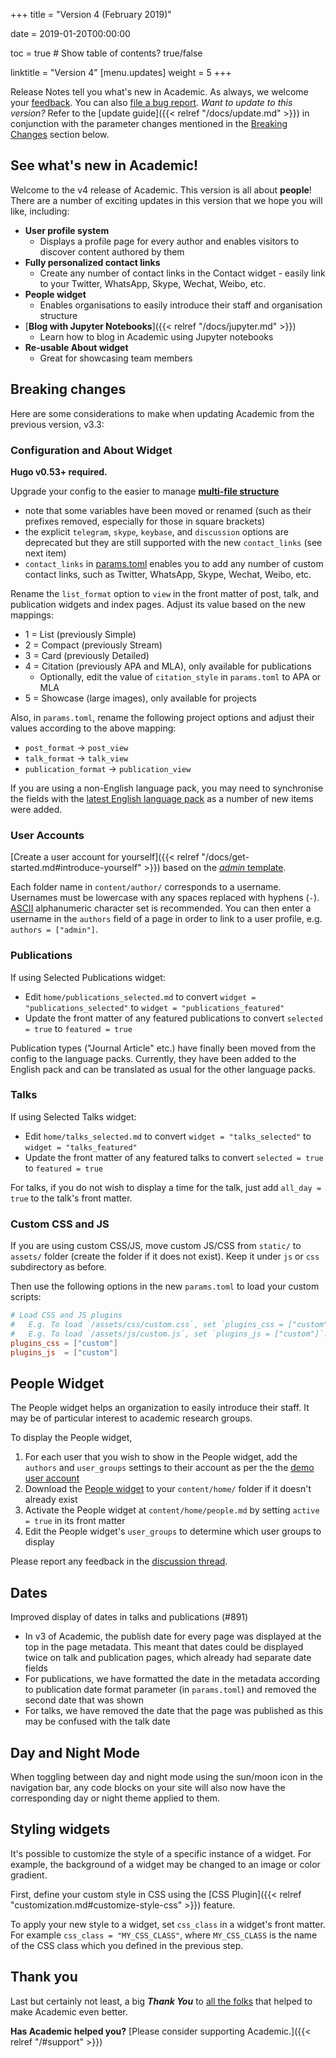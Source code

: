 +++
title = "Version 4 (February 2019)"

date = 2019-01-20T00:00:00

toc = true  # Show table of contents? true/false

linktitle = "Version 4"
[menu.updates]
  weight = 5
+++

Release Notes tell you what's new in Academic. As always, we welcome your [feedback](https://github.com/gcushen/hugo-academic/issues). You can also [file a bug report](https://github.com/gcushen/hugo-academic/issues). *Want to update to this version?* Refer to the [update guide]({{< relref "/docs/update.md" >}}) in conjunction with the parameter changes mentioned in the [Breaking Changes](#breaking-changes) section below.

## See what's new in Academic!

Welcome to the v4 release of Academic. This version is all about **people**! There are a number of exciting updates in this version that we hope you will like, including:

- **User profile system**
  - Displays a profile page for every author and enables visitors to discover content authored by them
- **Fully personalized contact links**
  - Create any number of contact links in the Contact widget - easily link to your Twitter, WhatsApp, Skype, Wechat, Weibo, etc.
- **People widget**
  - Enables organisations to easily introduce their staff and organisation structure
- [**Blog with Jupyter Notebooks**]({{< relref "/docs/jupyter.md" >}})
  - Learn how to blog in Academic using Jupyter notebooks
- **Re-usable About widget**
  - Great for showcasing team members

## Breaking changes

Here are some considerations to make when updating Academic from the previous version, v3.3:

### Configuration and About Widget

**Hugo v0.53+ required.**

Upgrade your config to the easier to manage [**multi-file structure**](https://github.com/gcushen/hugo-academic/tree/v4.0.0/exampleSite/config/_default)

  - note that some variables have been moved or renamed (such as their prefixes removed, especially for those in square brackets)
  - the explicit `telegram`, `skype`, `keybase`, and `discussion` options are deprecated but they are still supported with the new `contact_links` (see next item)
  - `contact_links` in [params.toml](https://github.com/gcushen/hugo-academic/blob/v4.0.0/exampleSite/config/_default/params.toml) enables you to add any number of custom contact links, such as Twitter, WhatsApp, Skype, Wechat, Weibo, etc.

Rename the `list_format` option to `view` in the front matter of post, talk, and publication widgets and index pages. Adjust its value based on the new mappings:

- 1 = List (previously Simple)
- 2 = Compact (previously Stream)
- 3 = Card (previously Detailed)
- 4 = Citation (previously APA and MLA), only available for publications
  - Optionally, edit the value of `citation_style` in `params.toml` to APA or MLA
- 5 = Showcase (large images), only available for projects

Also, in `params.toml`, rename the following project options and adjust their values according to the above mapping:

- `post_format` -> `post_view`
- `talk_format` -> `talk_view`
- `publication_format` -> `publication_view`

If you are using a non-English language pack, you may need to synchronise the fields with the [latest English language pack](https://github.com/gcushen/hugo-academic/blob/master/i18n/en.yaml) as a number of new items were added.

### User Accounts

[Create a user account for yourself]({{< relref "/docs/get-started.md#introduce-yourself" >}}) based on the [*admin* template](https://github.com/gcushen/hugo-academic/tree/master/exampleSite/content/author).

Each folder name in `content/author/` corresponds to a username. Usernames must be lowercase with any spaces replaced with hyphens (`-`). [ASCII](https://www.w3schools.com/charsets/ref_html_ascii.asp) alphanumeric character set is recommended. You can then enter a username in the `authors` field of a page in order to link to a user profile, e.g. `authors = ["admin"]`.

### Publications

If using Selected Publications widget:

- Edit `home/publications_selected.md` to convert `widget = "publications_selected"` to `widget = "publications_featured"`
- Update the front matter of any featured publications to convert `selected = true` to `featured = true`

Publication types ("Journal Article" etc.) have finally been moved from the config to the language packs. Currently, they have been added to the English pack and can be translated as usual for the other language packs.

### Talks

If using Selected Talks widget:

- Edit `home/talks_selected.md` to convert `widget = "talks_selected"` to `widget = "talks_featured"`
- Update the front matter of any featured talks to convert `selected = true` to `featured = true`

For talks, if you do not wish to display a time for the talk, just add `all_day = true` to the talk's front matter.

### Custom CSS and JS

If you are using custom CSS/JS, move custom JS/CSS from `static/` to `assets/` folder (create the folder if it does not exist). Keep it under `js` or `css` subdirectory as before.

Then use the following options in the new `params.toml` to load your custom scripts:

```toml
# Load CSS and JS plugins
#   E.g. To load `/assets/css/custom.css`, set `plugins_css = ["custom"]`.
#   E.g. To load `/assets/js/custom.js`, set `plugins_js = ["custom"]`.
plugins_css = ["custom"]
plugins_js  = ["custom"]
```

## People Widget

The People widget helps an organization to easily introduce their staff. It may be of particular interest to academic research groups.

To display the People widget,

1. For each user that you wish to show in the People widget, add the `authors` and `user_groups` settings to their account as per the the [demo user account](https://raw.githubusercontent.com/gcushen/hugo-academic/master/exampleSite/content/author/admin/_index.md)
2. Download the [People widget](https://raw.githubusercontent.com/gcushen/hugo-academic/master/exampleSite/content/home/people.md) to your `content/home/` folder if it doesn't already exist
3. Activate the People widget at `content/home/people.md` by setting `active = true` in its front matter
4. Edit the People widget's `user_groups` to determine which user groups to display

Please report any feedback in the [discussion thread](https://github.com/gcushen/hugo-academic/issues/274).

## Dates

Improved display of dates in talks and publications (#891)

- In v3 of Academic, the publish date for every page was displayed at the top in the page metadata. This meant that dates could be displayed twice on talk and publication pages, which already had separate date fields
- For publications, we have formatted the date in the metadata according to publication date format parameter (in `params.toml`) and removed the second date that was shown
- For talks, we have removed the date that the page was published as this may be confused with the talk date

## Day and Night Mode

When toggling between day and night mode using the sun/moon icon in the navigation bar, any code blocks on your site will also now have the corresponding day or night theme applied to them.

## Styling widgets

It's possible to customize the style of a specific instance of a widget. For example, the background of a widget may be changed to an image or color gradient.

First, define your custom style in CSS using the [CSS Plugin]({{< relref "customization.md#customize-style-css" >}}) feature.

To apply your new style to a widget, set `css_class` in a widget's front matter. For example `css_class = "MY_CSS_CLASS"`, where `MY_CSS_CLASS` is the name of the CSS class which you defined in the previous step.

## Thank you

Last but certainly not least, a big **_Thank You_** to [all the folks](https://github.com/gcushen/hugo-academic/graphs/contributors) that helped to make Academic even better.

**Has Academic helped you?** [Please consider supporting Academic.]({{< relref "/#support" >}})
